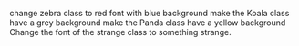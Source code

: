 change zebra class to red font with blue background
make the Koala class have a grey background
make the Panda class have a yellow background
Change the font of the strange class to something strange.
